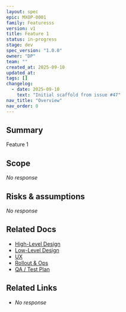 ```yaml
---
layout: spec
epic: MXOP-0001
family: Featuresss
version: v1
title: Feature 1
status: in-progress
stage: dev
spec_version: "1.0.0"
owner: "DP"
team: ""
created_at: 2025-09-10
updated_at:
tags: []
changelog:
  - date: 2025-09-10
    text: "Initial scaffold from issue #47"
nav_title: "Overview"
nav_order: 0
---
```

## Summary
Feature 1

## Scope
_No response_

## Risks & assumptions
_No response_

## Related Docs
- [High-Level Design](./hld.md)
- [Low-Level Design](./lld.md)
- [UX](./ux.md)
- [Rollout & Ops](./rollout-ops.md)
- [QA / Test Plan](./qa-test.md)

## Related Links
- _No response_
